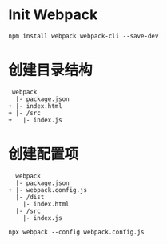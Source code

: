 # Init Webpack

```shell script
npm install webpack webpack-cli --save-dev
```

# 创建目录结构

```shell script
 webpack
  |- package.json
+ |- index.html
+ |- /src
+   |- index.js
```

# 创建配置项

```shell script
  webpack
  |- package.json
+ |- webpack.config.js
  |- /dist
    |- index.html
  |- /src
    |- index.js

```

```shell script
npx webpack --config webpack.config.js
```

